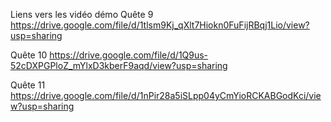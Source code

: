 Liens vers les vidéo démo 
Quête 9
https://drive.google.com/file/d/1tlsm9Kj_qXlt7Hiokn0FuFijRBqj1Lio/view?usp=sharing 

Quête 10
https://drive.google.com/file/d/1Q9us-52cDXPGPloZ_mYlxD3kberF9aqd/view?usp=sharing

Quête 11
https://drive.google.com/file/d/1nPir28a5iSLpp04yCmYioRCKABGodKci/view?usp=sharing 